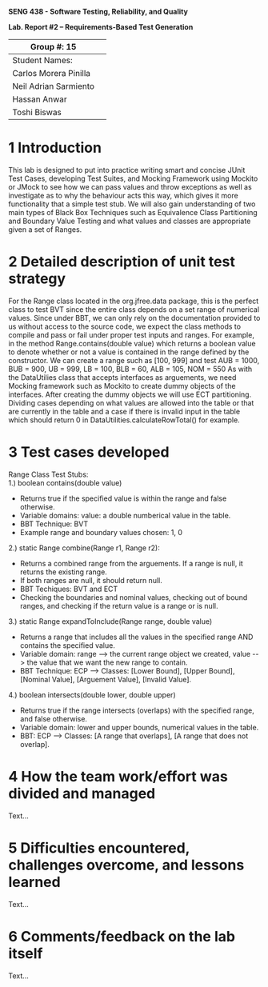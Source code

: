**SENG 438 - Software Testing, Reliability, and Quality**

**Lab. Report \#2 – Requirements-Based Test Generation**

| Group \#:   15   |     |
| -------------- | --- |
| Student Names: |     |
|Carlos Morera Pinilla                |     |
|Neil Adrian Sarmiento             |     |
|Hassan Anwar                |     |
|Toshi Biswas                |     |

# 1 Introduction

This lab is designed to put into practice writing smart and concise JUnit Test Cases, developing Test Suites,
and Mocking Framework using Mockito or JMock to see how we can pass values and throw exceptions as well as investigate
as to why the behaviour acts this way, which gives it more functionality that a simple test stub.
We will also gain understanding of two main types of Black Box Techniques such as Equivalence Class Partitioning and 
Boundary Value Testing and what values and classes are appropriate given a set of Ranges.

# 2 Detailed description of unit test strategy

For the Range class located in the org.jfree.data package, this is the perfect class to test BVT since the entire class depends on a set range of
numerical values. Since under BBT, we can only rely on the documentation provided to us without access to the source code, we expect the class methods to compile and pass or fail under proper test inputs and ranges. For example, in the method Range.contains(double value) which returns a boolean value to denote whether or not a value is contained in the range defined by the constructor. We can create a range such as [100, 999]
and test AUB = 1000, BUB = 900, UB = 999, LB = 100, BLB = 60, ALB = 105, NOM = 550
As with the DataUtilies class that accepts interfaces as arguements, we need Mocking framework such as Mockito to create dummy objects of the interfaces. After creating the dummy objects we will use ECT partitioning. Dividing cases depending on what values are allowed into the table or that are currently in the table and a case if there is invalid input in the table which should return 0 in DataUtilities.calculateRowTotal() for example.

# 3 Test cases developed
Range Class Test Stubs:   
1.) boolean contains(double value)
-    Returns true if the specified value is within the range and false otherwise.
-    Variable domains: value: a double numberical value in the table.
-    BBT Technique: BVT
-    Example range and boundary values chosen: 1, 0

2.) static Range combine(Range r1, Range r2):
-    Returns a combined range from the arguements. If a range is null, it returns the existing range.
-    If both ranges are null, it should return null.
-    BBT Techiques: BVT and ECT
-    Checking the boundaries and nominal values, checking out of bound ranges, and checking if the return value
is a range or is null.

3.) static Range expandToInclude(Range range, double value)
-    Returns a range that includes all the values in the specified range AND contains the specified value.
-    Variable domain: range --> the current range object we created, value --> the value that we want the new range to contain.
-    BBT Technique: ECP --> Classes: [Lower Bound], [Upper Bound], [Nominal Value], [Arguement Value], [Invalid Value].

4.) boolean	intersects(double lower, double upper)
-    Returns true if the range intersects (overlaps) with the specified range, and false otherwise.
-    Variable domain: lower and upper bounds, numerical values in the table.
-    BBT: ECP --> Classes: [A range that overlaps], [A range that does not overlap].
# 4 How the team work/effort was divided and managed

Text…

# 5 Difficulties encountered, challenges overcome, and lessons learned

Text…

# 6 Comments/feedback on the lab itself

Text…
